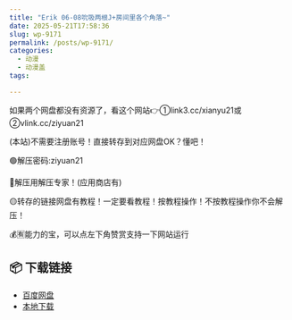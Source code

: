 ```yaml
---
title: "Erik 06-08吮吸两根J+房间里各个角落~"
date: 2025-05-21T17:58:36
slug: wp-9171
permalink: /posts/wp-9171/
categories:
  - 动漫
  - 动漫盖
tags:

---
```


如果两个网盘都没有资源了，看这个网站👉①link3.cc/xianyu21或②vlink.cc/ziyuan21

(本站)不需要注册账号！直接转存到对应网盘OK？懂吧！

🟢解压密码:ziyuan21

🔵解压用解压专家！(应用商店有)

🟡转存的链接网盘有教程！一定要看教程！按教程操作！不按教程操作你不会解压！

💰🈶能力的宝，可以点左下角赞赏支持一下网站运行

## 📦 下载链接
- [百度网盘](https://blziyuan21.com/pay-download/9171?key=32fc5a7ade&down_id=0)
- [本地下载](https://blziyuan21.com/pay-download/9171?key=32fc5a7ade&down_id=1)

